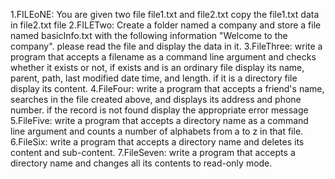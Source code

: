 1.FILEoNE: You are given two file file1.txt and file2.txt copy the file1.txt data in file2.txt file
2.FILETwo: Create a folder named a company and store a file named basicInfo.txt with the following information "Welcome to the company". please read the file and display the data in it.
3.FileThree: write a program that accepts a filename as a command line argument and checks whether it exists or not, if exists and is an ordinary file display its name, parent, path, last modified date time, and length. if it is a directory file display its content.
4.FileFour: write a program that accepts a friend's name, searches in the file created above, and displays its address and phone number. if the record is not found display the appropriate error message
5.FileFive: write a program that accepts a directory name as a command line argument and counts a number of alphabets from a to z in that file.
6.FileSix: write a program that accepts a directory name and deletes its content and sub-content.
7.FileSeven: write a program that accepts a directory name and changes all its contents to read-only mode.
